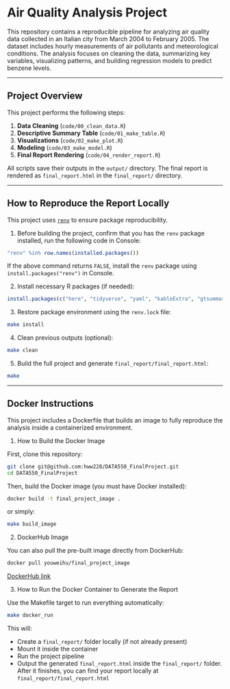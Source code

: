 # Air Quality Analysis Project

This repository contains a reproducible pipeline for analyzing air quality data collected in an Italian city from March 2004 to February 2005. The dataset includes hourly measurements of air pollutants and meteorological conditions. The analysis focuses on cleaning the data, summarizing key variables, visualizing patterns, and building regression models to predict benzene levels.

---

## Project Overview

This project performs the following steps:

1. **Data Cleaning** (`code/00_clean_data.R`)
2. **Descriptive Summary Table** (`code/01_make_table.R`)
3. **Visualizations** (`code/02_make_plot.R`)
4. **Modeling** (`code/03_make_model.R`)
5. **Final Report Rendering** (`code/04_render_report.R`)

All scripts save their outputs in the `output/` directory. The final report is rendered as `final_report.html` in the `final_report/` directory.

---

## How to Reproduce the Report Locally

This project uses [`renv`](https://rstudio.github.io/renv/) to ensure package reproducibility.

1.  Before building the project, confirm that you has the `renv` package installed, run the following code in Console:

``` r
"renv" %in% row.names(installed.packages())
```

If the above command returns `FALSE`, install the `renv` package using `install.packages("renv")` in Console.

2. Install necessary R packages (if needed):

```r
install.packages(c("here", "tidyverse", "yaml", "kableExtra", "gtsummary", "ggcorrplot", "gt", "broom.helpers", "cardx", "car", "parameters"))
```

3.  Restore package environment using the `renv.lock` file:

``` bash
make install
```
4.  Clean previous outputs (optional):

``` bash
make clean
```

5. Build the full project and generate `final_report/final_report.html`:

``` bash
make
```

---

## Docker Instructions

This project includes a Dockerfile that builds an image to fully reproduce the analysis inside a containerized environment.

1. How to Build the Docker Image

First, clone this repository:

``` bash
git clone git@github.com:hww228/DATA550_FinalProject.git
cd DATA550_FinalProject
```
Then, build the Docker image (you must have Docker installed):
``` bash
docker build -t final_project_image .
```
or simply:
``` bash
make build_image
```


2. DockerHub Image

You can also pull the pre-built image directly from DockerHub:
``` bash
docker pull youweihu/final_project_image
```
[DockerHub link](https://hub.docker.com/repositories/youweihu)


3. How to Run the Docker Container to Generate the Report

Use the Makefile target to run everything automatically:

``` bash
make docker_run
```
This will:
- Create a `final_report/` folder locally (if not already present)
- Mount it inside the container
- Run the project pipeline
- Output the generated `final_report.html` inside the `final_report/` folder.
After it finishes, you can find your report locally at `final_report/final_report.html`











